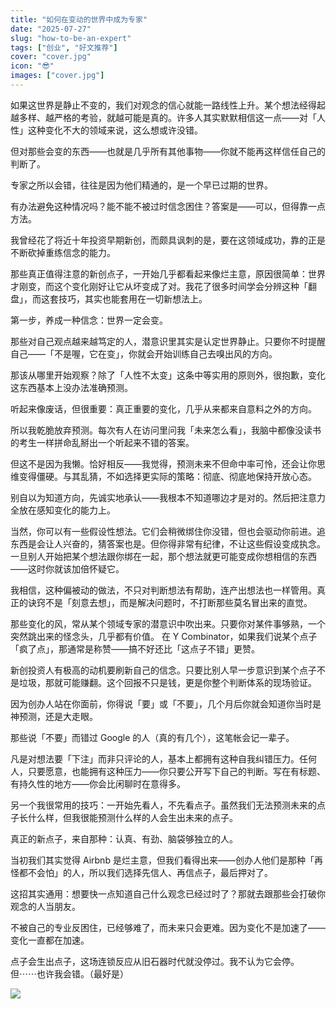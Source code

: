 ```yaml
---
title: "如何在变动的世界中成为专家"
date: "2025-07-27"
slug: "how-to-be-an-expert"
tags: ["创业", "好文推荐"]
cover: "cover.jpg"
icon: "😎"
images: ["cover.jpg"]
---
```

如果这世界是静止不变的，我们对观念的信心就能一路线性上升。某个想法经得起越多样、越严格的考验，就越可能是真的。许多人其实默默相信这一点——对「人性」这种变化不大的领域来说，这么想或许没错。



但对那些会变的东西——也就是几乎所有其他事物——你就不能再这样信任自己的判断了。



专家之所以会错，往往是因为他们精通的，是一个早已过期的世界。



有办法避免这种情况吗？能不能不被过时信念困住？答案是——可以，但得靠一点方法。



我曾经花了将近十年投资早期新创，而颇具讽刺的是，要在这领域成功，靠的正是不断砍掉重练信念的能力。



那些真正值得注意的新创点子，一开始几乎都看起来像烂主意，原因很简单：世界才刚变，而这个变化刚好让它从坏变成了对。我花了很多时间学会分辨这种「翻盘」，而这套技巧，其实也能套用在一切新想法上。



第一步，养成一种信念：世界一定会变。



那些对自己观点越来越笃定的人，潜意识里其实是认定世界静止。只要你不时提醒自己——「不是喔，它在变」，你就会开始训练自己去嗅出风的方向。



那该从哪里开始观察？除了「人性不太变」这条中等实用的原则外，很抱歉，变化这东西基本上没办法准确预测。



听起来像废话，但很重要：真正重要的变化，几乎从来都来自意料之外的方向。



所以我乾脆放弃预测。每次有人在访问里问我「未来怎么看」，我脑中都像没读书的考生一样拼命乱掰出一个听起来不错的答案。



但这不是因为我懒。恰好相反——我觉得，预测未来不但命中率可怜，还会让你思维变得僵硬。与其乱猜，不如选择更实际的策略：彻底、彻底地保持开放心态。



别自以为知道方向，先诚实地承认——我根本不知道哪边才是对的。然后把注意力全放在感知变化的能力上。



当然，你可以有一些假设性想法。它们会稍微绑住你没错，但也会驱动你前进。追东西是会让人兴奋的，猜答案也是。但你得非常有纪律，不让这些假设变成执念。
一旦别人开始把某个想法跟你绑在一起，那个想法就更可能变成你想相信的东西——这时你就该加倍怀疑它。



我相信，这种偏被动的做法，不只对判断想法有帮助，连产出想法也一样管用。真正的诀窍不是「刻意去想」，而是解决问题时，不打断那些莫名冒出来的直觉。



那些变化的风，常从某个领域专家的潜意识中吹出来。只要你对某件事够熟，一个突然跳出来的怪念头，几乎都有价值。
在 Y Combinator，如果我们说某个点子「疯了点」，那通常是称赞——搞不好还比「这点子不错」更赞。



新创投资人有极高的动机要刷新自己的信念。只要比别人早一步意识到某个点子不是垃圾，那就可能赚翻。这个回报不只是钱，更是你整个判断体系的现场验证。



因为创办人站在你面前，你得说「要」或「不要」，几个月后你就会知道你当时是神预测，还是大走眼。



那些说「不要」而错过 Google 的人（真的有几个），这笔帐会记一辈子。



凡是对想法要「下注」而非只评论的人，基本上都拥有这种自我纠错压力。任何人，只要愿意，也能拥有这种压力——你只要公开写下自己的判断。写在有标题、有持久性的地方——你会比闲聊时在意得多。



另一个我很常用的技巧：一开始先看人，不先看点子。虽然我们无法预测未来的点子长什么样，但我很能预测什么样的人会生出未来的点子。



真正的新点子，来自那种：认真、有劲、脑袋够独立的人。



当初我们其实觉得 Airbnb 是烂主意，但我们看得出来——创办人他们是那种「再怪都不会怕」的人，所以我们选择先信人、再信点子，最后押对了。



这招其实通用：想要快一点知道自己什么观念已经过时了？那就去跟那些会打破你观念的人当朋友。



不被自己的专业反困住，已经够难了，而未来只会更难。因为变化不是加速了——变化一直都在加速。



点子会生出点子，这场连锁反应从旧石器时代就没停过。我不认为它会停。
但⋯⋯也许我会错。（最好是）




![](https://prod-files-secure.s3.us-west-2.amazonaws.com/112d0858-5090-4d34-a606-b75eb8d65fd2/46476355-9cf3-4e99-9b7a-3531bc426380/1000202064.png?X-Amz-Algorithm=AWS4-HMAC-SHA256&X-Amz-Content-Sha256=UNSIGNED-PAYLOAD&X-Amz-Credential=ASIAZI2LB466UBN7WRIO%2F20250819%2Fus-west-2%2Fs3%2Faws4_request&X-Amz-Date=20250819T194243Z&X-Amz-Expires=3600&X-Amz-Security-Token=IQoJb3JpZ2luX2VjEHoaCXVzLXdlc3QtMiJGMEQCIBJ3lldN7gnb33o0s%2F%2FaRsgooZU%2BrsM38bEkhOpAIjdvAiAGJ6i1rxQckqf1itZkk4gn5gaaW5oO9hLrUJ1sj5q2YyqIBAjD%2F%2F%2F%2F%2F%2F%2F%2F%2F%2F8BEAAaDDYzNzQyMzE4MzgwNSIMR4HvqSHGfbASZPvJKtwDQU8LiocCKCfNhif3lvxBjFKfSPbLnAV98rIQXppCsqHDw9366lKCZSnTVXX8kw%2BizhKLREcTcr9syzLvv3cjEWrydX7Nt6XpTHBBjneOORzt2oVudSTueNPYOoJA7Q9vZ6cmvpq1luMpsO%2Bnd4kRIbLYzKfD8B5xmLCOQOC8I7x%2BNUXcFLmqbbeFmtb0deT5KU2XlVi0e2dLVmQU1lMC5SgnLiYZo7%2BwUC2510oeP7%2BrUEQuEvBnSqwlLhSaDwny0FusqbbyWJWaGao%2BX9CJxHSMvqNGE0Rsbw0elVxgYl2FPk7WfaQg7yOiAbGATWyrOJt%2BzLDJmdySCub3DkCiFUqlYxWF%2FmurXS5h%2BaGmICs2iOs8eUUpecLp2%2F%2BUgHU7Pkyib2SOnI%2Bu4sGPK2Cz4jRW4Plu9FNbVq%2F9FInPJp4FasUK2qnNFoun3MAiNUv7%2FhoKl0v9xzbdc5hqzeC%2BK%2F3Jq1yxOPOPCLl%2FRveOREC%2F0hzfXM0XcOUmJ7%2FhjTjihEvHUxoPH94Uwtc8NOO9Er2Nu82KeiJhrzG%2FnvDyqZAEMQxuVWEAcP71QcV6JS%2FEQwgR0pNDXQhXGtrL1HMm%2FPpnouoPeV9%2FHzYGBUIdQOe9fXMc32S0mLXr5JAwv%2FiSxQY6pgENPtDHCQHCZF0SsLSIZ6tJtD5n4xhRemZOpKlnxJsnhQm20EM5np3MUgpcyOXxZP149plOnUD38S%2BEw4Qs7ulwx%2FgrqW8RtHhQ9jGSGcGdApC2LkxoR65cVVgwaTOPSPzuaxNP%2FE6PKsHvc294qtetLCbfCcbDBzHgkQHDGWGBTyey4NhxwCLLjVd4j7hv8kalLwOoQVw0B241IJ5KU9DHDM5CKdFh&X-Amz-Signature=9d747d1614e5be1c5138991089670928c104b00d06a760c8159d156e4f1f15d9&X-Amz-SignedHeaders=host&x-amz-checksum-mode=ENABLED&x-id=GetObject)

